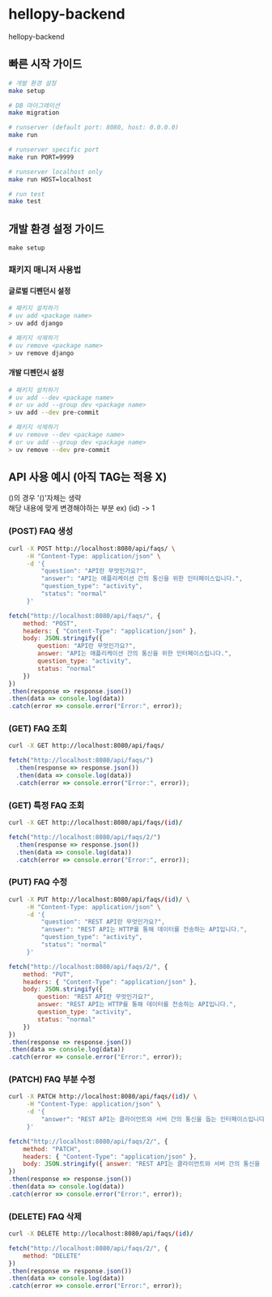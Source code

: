 # hellopy-backend

hellopy-backend

## 빠른 시작 가이드

```bash
# 개발 환경 설정
make setup

# DB 마이그레이션
make migration

# runserver (default port: 8080, host: 0.0.0.0)
make run

# runserver specific port
make run PORT=9999

# runserver localhost only
make run HOST=localhost

# run test
make test
```

## 개발 환경 설정 가이드

```text
make setup
```

### 패키지 매니저 사용법

#### 글로벌 디펜던시 설정

```bash
# 패키지 설치하기
# uv add <package name>
> uv add django

# 패키지 삭제하기
# uv remove <package name>
> uv remove django
```

#### 개발 디펜던시 설정

```bash
# 패키지 설치하기
# uv add --dev <package name>
# or uv add --group dev <package name>
> uv add --dev pre-commit

# 패키지 삭제하기
# uv remove --dev <package name>
# or uv add --group dev <package name>
> uv remove --dev pre-commit
```

## API 사용 예시 (아직 TAG는 적용 X)

()의 경우 '()'자체는 생략  
해당 내용에 맞게 변경해야하는 부분
ex) (id) -> 1

### (POST) FAQ 생성

```bash
curl -X POST http://localhost:8080/api/faqs/ \
     -H "Content-Type: application/json" \
     -d '{
         "question": "API란 무엇인가요?",
         "answer": "API는 애플리케이션 간의 통신을 위한 인터페이스입니다.",
         "question_type": "activity",
         "status": "normal"
     }'
```

```javascript
fetch("http://localhost:8080/api/faqs/", {
    method: "POST",
    headers: { "Content-Type": "application/json" },
    body: JSON.stringify({
        question: "API란 무엇인가요?",
        answer: "API는 애플리케이션 간의 통신을 위한 인터페이스입니다.",
        question_type: "activity",
        status: "normal"
    })
})
.then(response => response.json())
.then(data => console.log(data))
.catch(error => console.error("Error:", error));
```

### (GET) FAQ 조회
```bash
curl -X GET http://localhost:8080/api/faqs/
```

```javascript
fetch("http://localhost:8080/api/faqs/")
  .then(response => response.json())
  .then(data => console.log(data))
  .catch(error => console.error("Error:", error));
```

### (GET) 특정 FAQ 조회
```bash
curl -X GET http://localhost:8080/api/faqs/(id)/
```

```javascript
fetch("http://localhost:8080/api/faqs/2/")
  .then(response => response.json())
  .then(data => console.log(data))
  .catch(error => console.error("Error:", error));
```

### (PUT) FAQ 수정
```bash
curl -X PUT http://localhost:8080/api/faqs/(id)/ \
     -H "Content-Type: application/json" \
     -d '{
         "question": "REST API란 무엇인가요?",
         "answer": "REST API는 HTTP를 통해 데이터를 전송하는 API입니다.",
         "question_type": "activity",
         "status": "normal"
     }'
```

```javascript
fetch("http://localhost:8080/api/faqs/2/", {
    method: "PUT",
    headers: { "Content-Type": "application/json" },
    body: JSON.stringify({
        question: "REST API란 무엇인가요?",
        answer: "REST API는 HTTP를 통해 데이터를 전송하는 API입니다.",
        question_type: "activity",
        status: "normal"
    })
})
.then(response => response.json())
.then(data => console.log(data))
.catch(error => console.error("Error:", error));
```

### (PATCH) FAQ 부분 수정
```bash
curl -X PATCH http://localhost:8080/api/faqs/(id)/ \
     -H "Content-Type: application/json" \
     -d '{
         "answer": "REST API는 클라이언트와 서버 간의 통신을 돕는 인터페이스입니다."
     }'
```

```javascript
fetch("http://localhost:8080/api/faqs/2/", {
    method: "PATCH",
    headers: { "Content-Type": "application/json" },
    body: JSON.stringify({ answer: "REST API는 클라이언트와 서버 간의 통신을 돕는 인터페이스입니다." })
})
.then(response => response.json())
.then(data => console.log(data))
.catch(error => console.error("Error:", error));
```

### (DELETE) FAQ 삭제
```bash
curl -X DELETE http://localhost:8080/api/faqs/(id)/
```

```javascript
fetch("http://localhost:8080/api/faqs/2/", {
    method: "DELETE"
})
.then(response => response.json())
.then(data => console.log(data))
.catch(error => console.error("Error:", error));
```